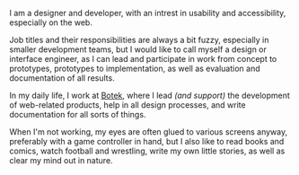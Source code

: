 I am a designer and developer, with an intrest in usability and accessibility, especially on the web.

Job titles and their responsibilities are always a bit fuzzy, especially in smaller development teams, but I would like to call myself a design or interface engineer, as I can lead and participate in work from concept to prototypes, prototypes to implementation, as well as evaluation and documentation of all results.

In my daily life, I work at [Botek](https://botek.se), where I lead <i>(and support)</i> the development of web-related products, help in all design processes, and write documentation for all sorts of things.

When I'm not working, my eyes are often glued to various screens anyway, preferably with a game controller in hand, but I also like to read books and comics, watch football and wrestling, write my own little stories, as well as clear my mind out in nature.
